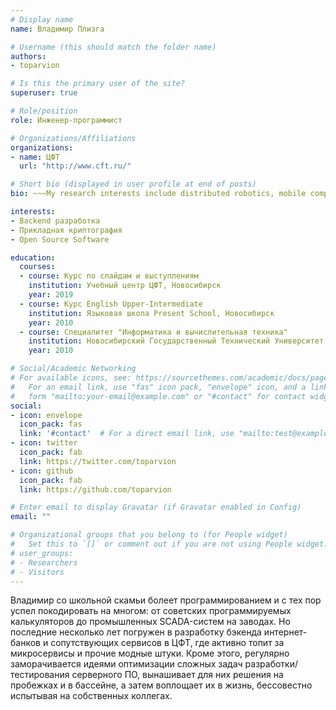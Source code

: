 ```yaml
---
# Display name
name: Владимир Плизга

# Username (this should match the folder name)
authors:
- toparvion

# Is this the primary user of the site?
superuser: true

# Role/position
role: Инженер-программист

# Organizations/Affiliations
organizations:
- name: ЦФТ
  url: "http://www.cft.ru/"

# Short bio (displayed in user profile at end of posts)
bio: ~~~My research interests include distributed robotics, mobile computing and programmable matter.

interests:
- Backend разработка
- Прикладная криптография
- Open Source Software

education:
  courses:
  - course: Курс по слайдам и выступлениям
    institution: Учебный центр ЦФТ, Новосибирск
    year: 2019
  - course: Курс English Upper-Intermediate
    institution: Языковая школа Present School, Новосибирск
    year: 2010
  - course: Специалитет "Информатика и вычислительная техника"
    institution: Новосибирский Государственный Технический Университет, АВТФ
    year: 2010

# Social/Academic Networking
# For available icons, see: https://sourcethemes.com/academic/docs/page-builder/#icons
#   For an email link, use "fas" icon pack, "envelope" icon, and a link in the
#   form "mailto:your-email@example.com" or "#contact" for contact widget.
social:
- icon: envelope
  icon_pack: fas
  link: '#contact'  # For a direct email link, use "mailto:test@example.org".
- icon: twitter
  icon_pack: fab
  link: https://twitter.com/toparvion
- icon: github
  icon_pack: fab
  link: https://github.com/toparvion

# Enter email to display Gravatar (if Gravatar enabled in Config)
email: ""

# Organizational groups that you belong to (for People widget)
#   Set this to `[]` or comment out if you are not using People widget.
# user_groups:
# - Researchers
# - Visitors
---
```


Владимир со школьной скамьи болеет программированием и с тех пор успел покодировать на многом: от советских программируемых калькуляторов до промышленных SCADA-систем на заводах. Но последние несколько лет погружен в разработку бэкенда интернет-банков и сопутствующих сервисов в ЦФТ, где активно топит за микросервисы и прочие модные штуки. Кроме этого, регулярно заморачивается идеями оптимизации сложных задач разработки/тестирования серверного ПО, вынашивает для них решения на пробежках и в бассейне, а затем воплощает их в жизнь, бессовестно испытывая на собственных коллегах.
